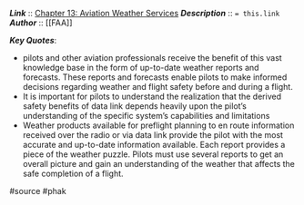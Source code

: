 ***Link***      :: [Chapter 13: Aviation Weather Services](https://www.faa.gov/sites/faa.gov/files/regulations_policies/handbooks_manuals/aviation/phak/15_phak_ch13.pdf)
***Description***      :: `= this.link`
***Author*** :: [[FAA]]

***Key Quotes***:
* pilots and other aviation professionals receive the benefit of this vast knowledge base in the form of up-to-date weather reports and forecasts. These reports and forecasts enable pilots to make informed decisions regarding weather and flight safety before and during a flight.
* It is important for pilots to understand the realization that the derived safety benefits of data link depends heavily upon the pilot’s understanding of the specific system’s capabilities and limitations
* Weather products available for preflight planning to en route information received over the radio or via data link provide the pilot with the most accurate and up-to-date information available. Each report provides a piece of the weather puzzle. Pilots must use several reports to get an overall picture and gain an understanding of the weather that affects the safe completion of a flight.

#source #phak 
